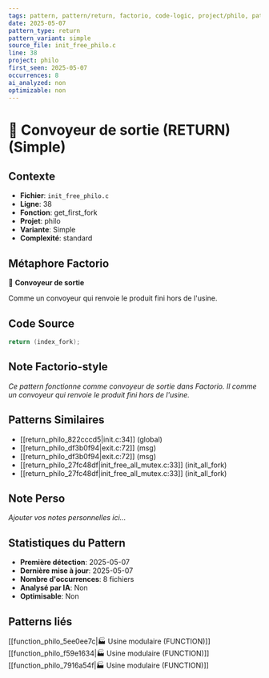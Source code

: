```yaml
---
tags: pattern, pattern/return, factorio, code-logic, project/philo, pattern/variant/simple
date: 2025-05-07
pattern_type: return
pattern_variant: simple
source_file: init_free_philo.c
line: 38
project: philo
first_seen: 2025-05-07
occurrences: 8
ai_analyzed: non
optimizable: non
---
```


# 🚚 Convoyeur de sortie (RETURN) (Simple)

## Contexte
- **Fichier**: `init_free_philo.c`
- **Ligne**: 38
- **Fonction**: get_first_fork
- **Projet**: philo
- **Variante**: Simple
- **Complexité**: standard

## Métaphore Factorio
🚚 **Convoyeur de sortie**

Comme un convoyeur qui renvoie le produit fini hors de l'usine.

## Code Source
```c
return (index_fork);
```

## Note Factorio-style
*Ce pattern fonctionne comme convoyeur de sortie dans Factorio. Il comme un convoyeur qui renvoie le produit fini hors de l'usine.*

## Patterns Similaires
- [[return_philo_822cccd5|init.c:34]] (global)
- [[return_philo_df3b0f94|exit.c:72]] (msg)
- [[return_philo_df3b0f94|exit.c:72]] (msg)
- [[return_philo_27fc48df|init_free_all_mutex.c:33]] (init_all_fork)
- [[return_philo_27fc48df|init_free_all_mutex.c:33]] (init_all_fork)

## Note Perso
*Ajouter vos notes personnelles ici...*

## Statistiques du Pattern
- **Première détection**: 2025-05-07
- **Dernière mise à jour**: 2025-05-07
- **Nombre d'occurrences**: 8 fichiers
- **Analysé par IA**: Non
- **Optimisable**: Non

## Patterns liés
[[function_philo_5ee0ee7c|🏭 Usine modulaire (FUNCTION)]]
[[function_philo_f59e1634|🏭 Usine modulaire (FUNCTION)]]
[[function_philo_7916a54f|🏭 Usine modulaire (FUNCTION)]]
